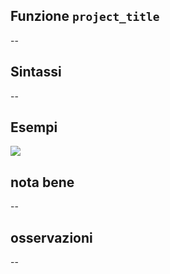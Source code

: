 ## Funzione `project_title`

--

## Sintassi

--

## Esempi

<img src="/img/variabili/project_title/project_title1.png">

## nota bene

--

## osservazioni

--
